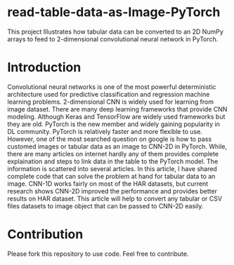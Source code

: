 # read-table-data-as-Image-PyTorch
This project Illustrates how tabular data can be converted to an 2D NumPy arrays to feed to 2-dimensional convolutional neural network in PyTorch.

# Introduction
Convolutional neural networks is one of the most powerful deterministic architecture used for predictive classification and regression machine learning problems. 2-dimensional CNN is widely used for learning from image dataset. There are many deep learning frameworks that provide CNN modeling. Although Keras and TensorFlow are widely used frameworks but they are old. PyTorch is the new member and widely gaining popularity in DL community. PyTorch is relatively faster and more flexible to use. However, one of the most searched question on google is how to pass customed images or tabular data as an image to CNN-2D in PyTorch. While, there are many articles on internet hardly any of them provides complete explaination and steps to link data in the table to the PyTorch model. The information is scattered into several articles. In this article, I have shared complete code that can solve the problem at hand for tabular data to an image. CNN-1D works fairly on most of the HAR datasets, but current research shows CNN-2D improved the performance and provides better results on HAR dataset. This article will help to convert any tabular or CSV files datasets to image object that can be passed to CNN-2D easily.

# Contribution
Please fork this repository to use code.
Feel free to contribute.

